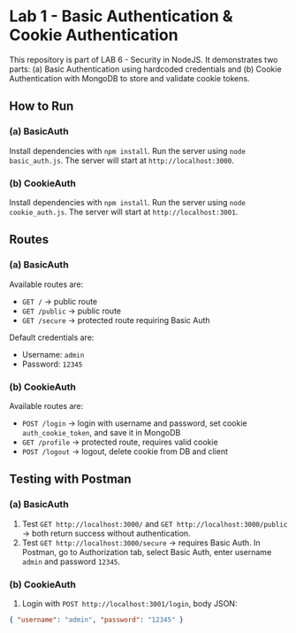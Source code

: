 # Lab 1 - Basic Authentication & Cookie Authentication

This repository is part of LAB 6 - Security in NodeJS. It demonstrates two parts: (a) Basic Authentication using hardcoded credentials and (b) Cookie Authentication with MongoDB to store and validate cookie tokens.

## How to Run

### (a) BasicAuth
Install dependencies with `npm install`. Run the server using `node basic_auth.js`. The server will start at `http://localhost:3000`.

### (b) CookieAuth
Install dependencies with `npm install`. Run the server using `node cookie_auth.js`. The server will start at `http://localhost:3001`.

## Routes

### (a) BasicAuth
Available routes are:
- `GET /` → public route
- `GET /public` → public route
- `GET /secure` → protected route requiring Basic Auth

Default credentials are:
- Username: `admin`
- Password: `12345`

### (b) CookieAuth
Available routes are:
- `POST /login` → login with username and password, set cookie `auth_cookie_token`, and save it in MongoDB
- `GET /profile` → protected route, requires valid cookie
- `POST /logout` → logout, delete cookie from DB and client

## Testing with Postman

### (a) BasicAuth
1. Test `GET http://localhost:3000/` and `GET http://localhost:3000/public` → both return success without authentication.  
2. Test `GET http://localhost:3000/secure` → requires Basic Auth. In Postman, go to Authorization tab, select Basic Auth, enter username `admin` and password `12345`.

### (b) CookieAuth
1. Login with `POST http://localhost:3001/login`, body JSON:
```json
{ "username": "admin", "password": "12345" }
